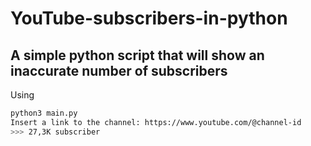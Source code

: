 # YouTube-subscribers-in-python
## A simple python script that will show an inaccurate number of subscribers

Using
```sh
python3 main.py
Insert a link to the channel: https://www.youtube.com/@channel-id
>>> 27,3K subscriber
```
